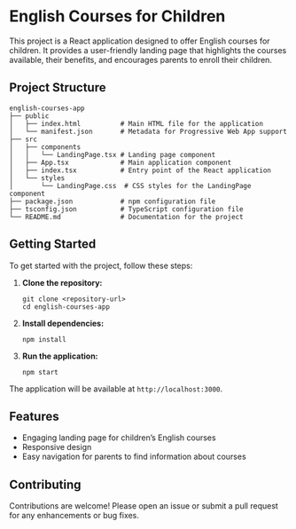 # English Courses for Children

This project is a React application designed to offer English courses for children. It provides a user-friendly landing page that highlights the courses available, their benefits, and encourages parents to enroll their children.

## Project Structure

```
english-courses-app
├── public
│   ├── index.html          # Main HTML file for the application
│   └── manifest.json       # Metadata for Progressive Web App support
├── src
│   ├── components
│   │   └── LandingPage.tsx # Landing page component
│   ├── App.tsx             # Main application component
│   ├── index.tsx           # Entry point of the React application
│   └── styles
│       └── LandingPage.css  # CSS styles for the LandingPage component
├── package.json            # npm configuration file
├── tsconfig.json           # TypeScript configuration file
└── README.md               # Documentation for the project
```

## Getting Started

To get started with the project, follow these steps:

1. **Clone the repository:**
   ```
   git clone <repository-url>
   cd english-courses-app
   ```

2. **Install dependencies:**
   ```
   npm install
   ```

3. **Run the application:**
   ```
   npm start
   ```

The application will be available at `http://localhost:3000`.

## Features

- Engaging landing page for children’s English courses
- Responsive design
- Easy navigation for parents to find information about courses

## Contributing

Contributions are welcome! Please open an issue or submit a pull request for any enhancements or bug fixes.